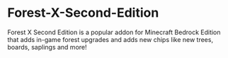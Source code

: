 # Forest-X-Second-Edition
Forest X Second Edition is a popular addon for Minecraft Bedrock Edition that adds in-game forest upgrades and adds new chips like new trees, boards, saplings and more!
